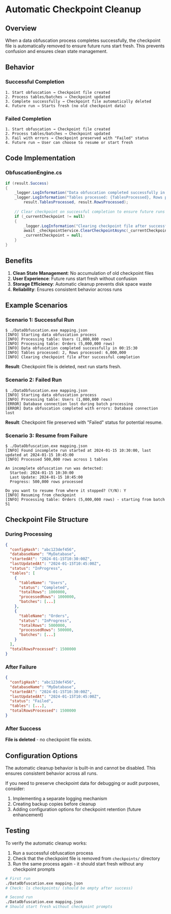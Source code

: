# Automatic Checkpoint Cleanup

## Overview
When a data obfuscation process completes successfully, the checkpoint file is automatically removed to ensure future runs start fresh. This prevents confusion and ensures clean state management.

## Behavior

### Successful Completion
```
1. Start obfuscation → Checkpoint file created
2. Process tables/batches → Checkpoint updated
3. Complete successfully → Checkpoint file automatically deleted
4. Future run → Starts fresh (no old checkpoint data)
```

### Failed Completion
```
1. Start obfuscation → Checkpoint file created
2. Process tables/batches → Checkpoint updated
3. Fail with errors → Checkpoint preserved with "Failed" status
4. Future run → User can choose to resume or start fresh
```

## Code Implementation

### ObfuscationEngine.cs
```csharp
if (result.Success)
{
    _logger.LogInformation("Data obfuscation completed successfully in {Duration}", result.Duration);
    _logger.LogInformation("Tables processed: {TablesProcessed}, Rows processed: {RowsProcessed:N0}", 
        result.TablesProcessed, result.RowsProcessed);
    
    // Clear checkpoint on successful completion to ensure future runs start fresh
    if (_currentCheckpoint != null)
    {
        _logger.LogInformation("Clearing checkpoint file after successful completion");
        await _checkpointService.ClearCheckpointAsync(_currentCheckpoint.ConfigHash);
        _currentCheckpoint = null;
    }
}
```

## Benefits

1. **Clean State Management**: No accumulation of old checkpoint files
2. **User Experience**: Future runs start fresh without confusion
3. **Storage Efficiency**: Automatic cleanup prevents disk space waste
4. **Reliability**: Ensures consistent behavior across runs

## Example Scenarios

### Scenario 1: Successful Run
```
$ ./DataObfuscation.exe mapping.json
[INFO] Starting data obfuscation process
[INFO] Processing table: Users (1,000,000 rows)
[INFO] Processing table: Orders (5,000,000 rows)
[INFO] Data obfuscation completed successfully in 00:15:30
[INFO] Tables processed: 2, Rows processed: 6,000,000
[INFO] Clearing checkpoint file after successful completion
```

**Result**: Checkpoint file is deleted, next run starts fresh.

### Scenario 2: Failed Run
```
$ ./DataObfuscation.exe mapping.json
[INFO] Starting data obfuscation process
[INFO] Processing table: Users (1,000,000 rows)
[ERROR] Database connection lost during batch processing
[ERROR] Data obfuscation completed with errors: Database connection lost
```

**Result**: Checkpoint file preserved with "Failed" status for potential resume.

### Scenario 3: Resume from Failure
```
$ ./DataObfuscation.exe mapping.json
[INFO] Found incomplete run started at 2024-01-15 10:30:00, last updated at 2024-01-15 10:45:00
[INFO] Processed 500,000 rows across 1 tables

An incomplete obfuscation run was detected:
  Started: 2024-01-15 10:30:00
  Last Update: 2024-01-15 10:45:00
  Progress: 500,000 rows processed

Do you want to resume from where it stopped? (Y/N): Y
[INFO] Resuming from checkpoint
[INFO] Processing table: Orders (5,000,000 rows) - starting from batch 51
```

## Checkpoint File Structure

### During Processing
```json
{
  "configHash": "abc123def456",
  "databaseName": "MyDatabase",
  "startedAt": "2024-01-15T10:30:00Z",
  "lastUpdatedAt": "2024-01-15T10:45:00Z",
  "status": "InProgress",
  "tables": [
    {
      "tableName": "Users",
      "status": "Completed",
      "totalRows": 1000000,
      "processedRows": 1000000,
      "batches": [...]
    },
    {
      "tableName": "Orders", 
      "status": "InProgress",
      "totalRows": 5000000,
      "processedRows": 500000,
      "batches": [...]
    }
  ],
  "totalRowsProcessed": 1500000
}
```

### After Failure
```json
{
  "configHash": "abc123def456",
  "databaseName": "MyDatabase", 
  "startedAt": "2024-01-15T10:30:00Z",
  "lastUpdatedAt": "2024-01-15T10:45:00Z",
  "status": "Failed",
  "tables": [...],
  "totalRowsProcessed": 1500000
}
```

### After Success
**File is deleted** - no checkpoint file exists.

## Configuration Options

The automatic cleanup behavior is built-in and cannot be disabled. This ensures consistent behavior across all runs.

If you need to preserve checkpoint data for debugging or audit purposes, consider:
1. Implementing a separate logging mechanism
2. Creating backup copies before cleanup
3. Adding configuration options for checkpoint retention (future enhancement)

## Testing

To verify the automatic cleanup works:

1. Run a successful obfuscation process
2. Check that the checkpoint file is removed from `checkpoints/` directory
3. Run the same process again - it should start fresh without any checkpoint prompts

```bash
# First run
./DataObfuscation.exe mapping.json
# Check: ls checkpoints/ (should be empty after success)

# Second run  
./DataObfuscation.exe mapping.json
# Should start fresh without checkpoint prompts
```

